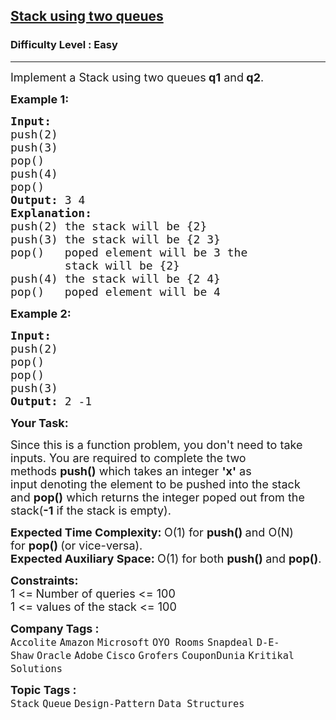 <h2><a href="https://www.geeksforgeeks.org/problems/stack-using-two-queues/1?page=1&category=Stack&sortBy=submissions">Stack using two queues</a></h2><h3>Difficulty Level : Easy</h3><hr><div class="problems_problem_content__Xm_eO"><p><span style="font-size: 18px;">Implement a Stack&nbsp;using two queues<strong>&nbsp;q1</strong>&nbsp;and<strong>&nbsp;q2</strong>.</span></p>
<p><strong><span style="font-size: 18px;">Example 1:</span></strong></p>
<pre><strong><span style="font-size: 18px;">Input:
</span></strong><span style="font-size: 18px;">push(2)
push(3)
pop()
push(4)
pop()</span><strong><span style="font-size: 18px;">
Output: </span></strong><span style="font-size: 18px;">3 4
</span><strong><span style="font-size: 18px;">Explanation:
</span></strong><span style="font-size: 18px;">push(2)&nbsp;the stack&nbsp;will be {2}
push(3)&nbsp;the stack&nbsp;will be {2 3}
pop()   poped element will be 3&nbsp;the 
&nbsp;       stack&nbsp;will be {2}
push(4)&nbsp;the stack&nbsp;will be {2 4}
pop() &nbsp; poped element will be 4 &nbsp;</span>
</pre>
<p><strong><span style="font-size: 18px;">Example 2:</span></strong></p>
<pre><strong><span style="font-size: 18px;">Input:
</span></strong><span style="font-size: 18px;">push(2)
pop()
pop()
push(3)</span><strong><span style="font-size: 18px;">
Output: </span></strong><span style="font-size: 18px;">2 -1</span></pre>
<p><strong><span style="font-size: 18px;">Your Task:</span></strong></p>
<p><span style="font-size: 18px;">Since this is a function problem, you don't need to take inputs. You are required to complete the two methods&nbsp;<strong>push()</strong>&nbsp;which takes&nbsp;an integer <strong>'x'</strong>&nbsp;as input&nbsp;denoting the element to be pushed into the stack and&nbsp;<strong>pop()</strong>&nbsp;which returns the&nbsp;integer&nbsp;poped out from the stack(<strong>-1</strong>&nbsp;if the stack&nbsp;is empty).</span></p>
<p><span style="font-size: 18px;"><strong>Expected Time Complexity:&nbsp;</strong>O(1) for&nbsp;<strong>push()&nbsp;</strong>and O(N) for&nbsp;<strong>pop()&nbsp;</strong>(or vice-versa).<br><strong>Expected Auxiliary Space:&nbsp;</strong>O(1) for both&nbsp;<strong>push()&nbsp;</strong>and&nbsp;<strong>pop()</strong>.</span></p>
<p><span style="font-size: 18px;"><strong>Constraints:</strong><br>1 &lt;=<strong>&nbsp;</strong>Number of queries&nbsp;&lt;= 100<br>1 &lt;= values of the stack&nbsp;&lt;= 100</span></p></div><p><span style=font-size:18px><strong>Company Tags : </strong><br><code>Accolite</code>&nbsp;<code>Amazon</code>&nbsp;<code>Microsoft</code>&nbsp;<code>OYO Rooms</code>&nbsp;<code>Snapdeal</code>&nbsp;<code>D-E-Shaw</code>&nbsp;<code>Oracle</code>&nbsp;<code>Adobe</code>&nbsp;<code>Cisco</code>&nbsp;<code>Grofers</code>&nbsp;<code>CouponDunia</code>&nbsp;<code>Kritikal Solutions</code>&nbsp;<br><p><span style=font-size:18px><strong>Topic Tags : </strong><br><code>Stack</code>&nbsp;<code>Queue</code>&nbsp;<code>Design-Pattern</code>&nbsp;<code>Data Structures</code>&nbsp;